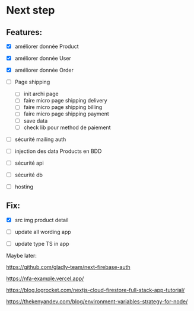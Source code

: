# Next step

## Features:

- [X] améliorer donnée Product
- [X] améliorer donnée User
- [X] améliorer donnée Order

- [ ] Page shipping
  - [ ] init archi page
  - [ ] faire micro page shipping delivery
  - [ ] faire micro page shipping billing
  - [ ] faire micro page shipping payment
  - [ ] save data 
  - [ ] check lib pour method de paiement
  
- [ ] sécurité mailing auth

- [ ] injection des data Products en BDD

- [ ] sécurité api
- [ ] sécurité db

- [ ] hosting

## Fix:

- [X] src img product detail
- [ ] update all wording app
- [ ] update type TS in app


Maybe later:

https://github.com/gladly-team/next-firebase-auth

https://nfa-example.vercel.app/

https://blog.logrocket.com/nextjs-cloud-firestore-full-stack-app-tutorial/

https://thekenyandev.com/blog/environment-variables-strategy-for-node/